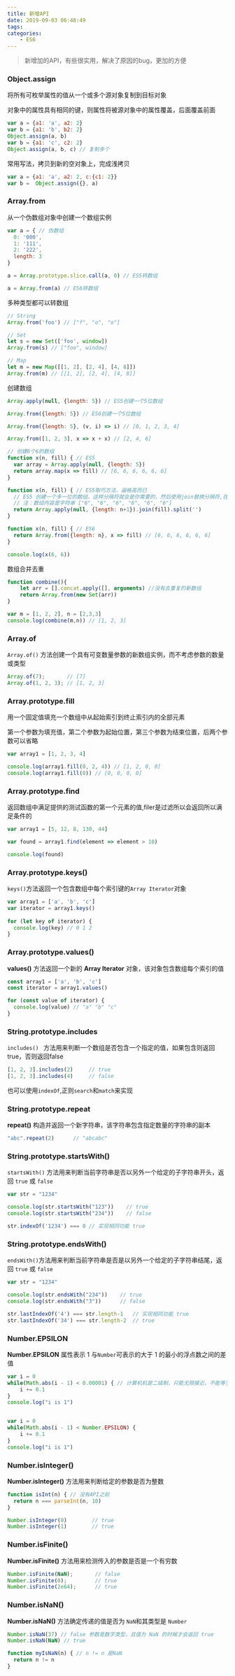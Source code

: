 ```yaml
---
title: 新增API
date: 2019-09-03 06:48:49
tags:
categories:
	- ES6
---
```


> 新增加的API，有些很实用，解决了原因的bug，更加的方便

<!--more-->

### Object.assign

将所有可枚举属性的值从一个或多个源对象复制到目标对象

对象中的属性具有相同的键，则属性将被源对象中的属性覆盖，后面覆盖前面

```javascript
var a = {a1: 'a', a2: 2}
var b = {a1: 'b', b2: 2}
Object.assign(a, b)
var b = {a1: 'c', c2: 2}
Object.assign(a, b, c) // 复制多个
```

常用写法，拷贝到新的空对象上，完成浅拷贝

```javascript
var a = {a1: 'a', a2: 2, c:{c1: 2}}
var b =  Object.assign({}, a)
```

### Array.from

从一个伪数组对象中创建一个数组实例

```javascript
var a = { // 伪数组
  0: '000',
  1: '111',
  2: '222',
  length: 3
}

a = Array.prototype.slice.call(a, 0) // ES5转数组

a = Array.from(a) // ES6转数组
```

多种类型都可以转数组

```javascript
// String
Array.from('foo') // ["f", "o", "o"]

// Set
let s = new Set(['foo', window])
Array.from(s) // ["foo", window]

// Map
let m = new Map([[1, 2], [2, 4], [4, 8]])
Array.from(m) // [[1, 2], [2, 4], [4, 8]]
```

创建数组

```javascript
Array.apply(null, {length: 5}) // ES5创建一个5位数组

Array.from({length: 5}) // ES6创建一个5位数组

Array.from({length: 5}, (v, i) => i) // [0, 1, 2, 3, 4]

Array.from([1, 2, 3], x => x + x) // [2, 4, 6]

// 创建6个6的数组
function x(n, fill) { // ES5
  var array = Array.apply(null, {length: 5})
  return array.map(x => fill) // [6, 6, 6, 6, 6, 6]
}

function x(n, fill) { // ES5取巧方法，逼格高而已
  // ES5 创建一个多一位的数组，这样分隔符就会是你需要的，然后使用join替换分隔符,在转成数组即可
  // 注：数组内容是字符串 ["6", "6", "6", "6", "6", "6"] 
  return Array.apply(null, {length: n+1}).join(fill).split('')
}

function x(n, fill) { // ES6
  return Array.from({length: n}, x => fill) // [6, 6, 6, 6, 6, 6]
}

console.log(x(6, 6))
```

数组合并去重

```javascript
function combine(){ 
    let arr = [].concat.apply([], arguments) //没有去重复的新数组 
    return Array.from(new Set(arr))
} 

var m = [1, 2, 2], n = [2,3,3] 
console.log(combine(m,n)) // [1, 2, 3]
```

### Array.of

`Array.of()` 方法创建一个具有可变数量参数的新数组实例，而不考虑参数的数量或类型

```javascript
Array.of(7);       // [7] 
Array.of(1, 2, 3); // [1, 2, 3]
```

### Array.prototype.fill

用一个固定值填充一个数组中从起始索引到终止索引内的全部元素

第一个参数为填充值，第二个参数为起始位置，第三个参数为结束位置，后两个参数可以省略

```javascript
var array1 = [1, 2, 3, 4]

console.log(array1.fill(0, 2, 4)) // [1, 2, 0, 0]
console.log(array1.fill(0)) // [0, 0, 0, 0]
```

### Array.prototype.find

返回数组中满足提供的测试函数的第一个元素的值,filer是过滤所以会返回所以满足条件的

```javascript
var array1 = [5, 12, 8, 130, 44]

var found = array1.find(element => element > 10)

console.log(found)
```

### Array.prototype.keys()

 `keys()`方法返回一个包含数组中每个索引键的`Array Iterator`对象

```javascript
var array1 = ['a', 'b', 'c']
var iterator = array1.keys()
  
for (let key of iterator) {
  console.log(key) // 0 1 2
}
```

### Array.prototype.values()

 **values()** 方法返回一个新的 **Array Iterator** 对象，该对象包含数组每个索引的值

```javascript
const array1 = ['a', 'b', 'c']
const iterator = array1.values()

for (const value of iterator) {
  console.log(value) // "a" "b" "c"
}
```

### String.prototype.includes

`includes() ` 方法用来判断一个数组是否包含一个指定的值，如果包含则返回 true，否则返回false

```js
[1, 2, 3].includes(2)     // true
[1, 2, 3].includes(4)     // false
```

也可以使用`indexOf`,正则`search`和`match`来实现

### String.prototype.repeat

**repeat()** 构造并返回一个新字符串，该字符串包含指定数量的字符串的副本

```js
"abc".repeat(2)      // "abcabc"
```

### String.prototype.startsWith()

`startsWith()` 方法用来判断当前字符串是否以另外一个给定的子字符串开头，返回 `true` 或 `false`

```js
var str = "1234"

console.log(str.startsWith("123"))    // true
console.log(str.startsWith("234"))    // false

str.indexOf('1234') === 0 // 实现相同功能 true
```

### String.prototype.endsWith()

`endsWith()`方法用来判断当前字符串是否是以另外一个给定的子字符串结尾，返回 `true` 或 `false`

```js
var str = "1234"

console.log(str.endsWith("234"))    // true
console.log(str.endsWith("3"))      // false

str.lastIndexOf('4') === str.length-1   // 实现相同功能 true
str.lastIndexOf('34') === str.length-2  // true
```

### Number.EPSILON

**Number.EPSILON** 属性表示 1 与`Number`可表示的大于 1 的最小的浮点数之间的差值

```js
var i = 0
while(Math.abs(i - 1) < 0.00001) { // 计算机机是二级制，只能无限接近，不能等于
    i += 0.1
}
console.log("i is 1")


var i = 0
while(Math.abs(i - 1) < Number.EPSILON) {
    i += 0.1
}
console.log("i is 1")
```

### Number.isInteger()

**Number.isInteger()** 方法用来判断给定的参数是否为整数

```js
function isInt(n) { // 没有API之前
  return n === parseInt(n, 10)
}

Number.isInteger(0)        // true
Number.isInteger(1)        // true
```

### Number.isFinite()

**Number.isFinite()** 方法用来检测传入的参数是否是一个有穷数

```js
Number.isFinite(NaN);       // false
Number.isFinite(0);         // true
Number.isFinite(2e64);      // true
```

### Number.isNaN()

**Number.isNaN()** 方法确定传递的值是否为 `NaN`和其类型是 `Number`

```js
Number.isNaN(37) // false 参数是数字类型，且值为 NaN 的时候才会返回 true
Number.isNaN(NaN) // true

function myIsNaN(n) { // n != n 是NaN
  return n != n
}
```


